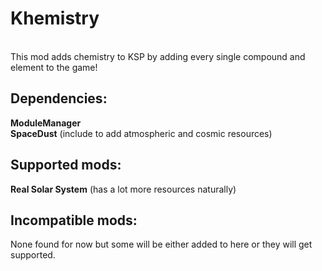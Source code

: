 # Khemistry
<br>
This mod adds chemistry to KSP by adding every single compound and element to the game! <br>

<h2>Dependencies:</h2>
<strong>ModuleManager</strong> <br>
<strong>SpaceDust</strong> (include to add atmospheric and cosmic resources) <br>

<h2>Supported mods:</h2>
<strong>Real Solar System</strong> (has a lot more resources naturally) <br>

<h2>Incompatible mods:</h2>
None found for now but some will be either added to here or they will get supported. <br>
